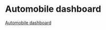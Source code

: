 # Automobile dashboard

[Automobile dashboard](https://detainee-psychology-vault-q9vg.herokuapp.com/)
